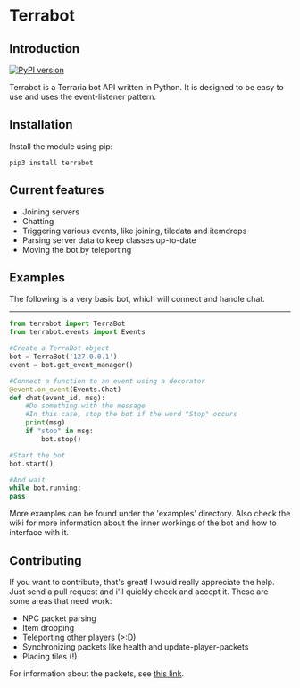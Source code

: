 Terrabot
=====

Introduction
-----
[![PyPI version](https://badge.fury.io/py/terrabot.svg)](https://badge.fury.io/py/terrabot)

Terrabot is a Terraria bot API written in Python.
It is designed to be easy to use and uses the event-listener pattern.

Installation
------

Install the module using pip:

```
pip3 install terrabot
```

Current features
------

 - Joining servers
 - Chatting
 - Triggering various events, like joining, tiledata and itemdrops
 - Parsing server data to keep classes up-to-date
 - Moving the bot by teleporting


Examples
-------

The following is a very basic bot, which will connect and handle chat.

-----
```python
from terrabot import TerraBot
from terrabot.events import Events

#Create a TerraBot object
bot = TerraBot('127.0.0.1')
event = bot.get_event_manager()

#Connect a function to an event using a decorator
@event.on_event(Events.Chat)
def chat(event_id, msg):
    #Do something with the message
    #In this case, stop the bot if the word "Stop" occurs
    print(msg)
    if "stop" in msg:
        bot.stop()

#Start the bot
bot.start()

#And wait
while bot.running:
pass
```

More examples can be found under the 'examples' directory. Also check the wiki for more information about the inner workings of the bot and how to interface with it.

Contributing
--------

If you want to contribute, that's great! I would really appreciate the help. Just send a pull request and i'll quickly check and accept it. These are some areas that need work:

- NPC packet parsing
- Item dropping
- Teleporting other players (>:D)
- Synchronizing packets like health and update-player-packets
- Placing tiles (!)

For information about the packets, see [this link](https://tshock.atlassian.net/wiki/display/TSHOCKPLUGINS/Packet+Documentation).
